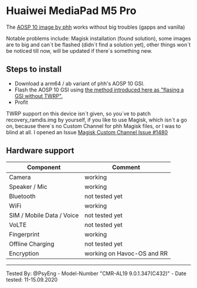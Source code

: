 # Huaiwei MediaPad M5 Pro

The [AOSP 10 image by phh](https://github.com/phhusson/treble_experimentations/releases/tag/v222) works without big troubles (gapps and vanilla)

Notable problems include: Magisk installation (found solution), some images are to big and can´t be flashed (didn´t find a solution yet), other things won´t be noticed till now, will be updated if there´s something new.

## Steps to install

* Download a arm64 / ab variant of phh's AOSP 10 GSI.
* Flash the AOSP 10 GSI using [the method introduced here as "flasing a GSI without TWRP".](https://www.xda-developers.com/flash-generic-system-image-project-treble-device/)
* Profit

TWRP support on this device isn´t given, so you´ve to patch recovery_ramdis.img by yourself, if you like to use Magisk, which isn´t a go on, because there´s no Custom Channel for phh Magisk files, or I was to blind at all. I opened an Issue [Magisk Custom Channel Issue #1480](https://github.com/phhusson/treble_experimentations/issues/1480)

## Hardware support

| Component                 |      Comment                                              |
|---------------------------|-----------------------------------------------------------|
| Camera                    | working                                                   |
| Speaker / Mic             | working                                                   |
| Bluetooth                 | not tested yet                                            |
| WiFi                      | working                                                   |
| SIM / Mobile Data / Voice | not tested yet                                            |
| VoLTE                     | not tested yet                                            |
| Fingerprint               | working                                                   |
| Offline Charging          | not tested yet                                            |
| Encryption                | working on Havoc-OS and RR                                |
---

Tested By: @PsyEng - Model-Number "CMR-AL19 9.0.1.347(C432)" - Date tested: 11-15.09.2020
